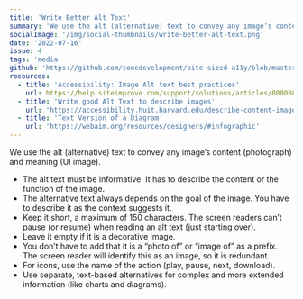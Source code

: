```yaml
---
title: 'Write Better Alt Text'
summary: 'We use the alt (alternative) text to convey any image’s content (photograph) and meaning (UI image).'
socialImage: '/img/social-thumbnails/write-better-alt-text.png'
date: '2022-07-16'
issue: 4
tags: 'media'
github: 'https://github.com/conedevelopment/bite-sized-a11y/blob/master/src/posts/write-better-alt-text.md'
resources:
  - title: 'Accessibility: Image Alt text best practices'
    url: https://help.siteimprove.com/support/solutions/articles/80000863904-accessibility-image-alt-text-best-practices
  - title: 'Write good Alt Text to describe images'
    url: 'https://accessibility.huit.harvard.edu/describe-content-images'
  - title: 'Text Version of a Diagram'
    url: 'https://webaim.org/resources/designers/#infographic'
---
```


We use the alt (alternative) text to convey any image’s content (photograph) and meaning (UI image).

- The alt text must be informative. It has to describe the content or the function of the image.
- The alternative text always depends on the goal of the image. You have to describe it as the context suggests it.
- Keep it short, a maximum of 150 characters. The screen readers can’t pause (or resume) when reading an alt text (just starting over).
- Leave it empty if it is a decorative image.
- You don’t have to add that it is a “photo of” or “image of” as a prefix. The screen reader will identify this as an image, so it is redundant.
- For icons, use the name of the action (play, pause, next, download).
- Use separate, text-based alternatives for complex and more extended information (like charts and diagrams).
